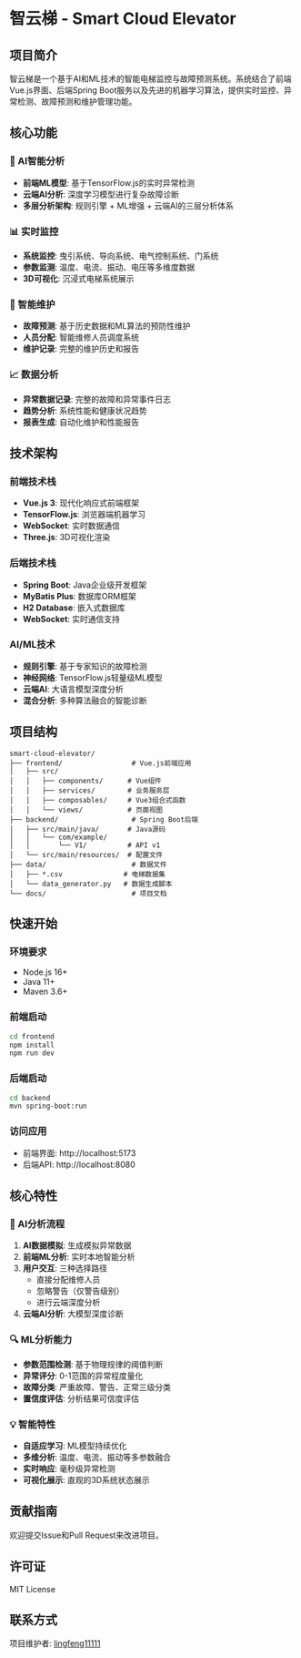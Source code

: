 # 智云梯 - Smart Cloud Elevator

## 项目简介

智云梯是一个基于AI和ML技术的智能电梯监控与故障预测系统。系统结合了前端Vue.js界面、后端Spring Boot服务以及先进的机器学习算法，提供实时监控、异常检测、故障预测和维护管理功能。

## 核心功能

### 🤖 AI智能分析
- **前端ML模型**: 基于TensorFlow.js的实时异常检测
- **云端AI分析**: 深度学习模型进行复杂故障诊断
- **多层分析架构**: 规则引擎 + ML增强 + 云端AI的三层分析体系

### 📊 实时监控
- **系统监控**: 曳引系统、导向系统、电气控制系统、门系统
- **参数监测**: 温度、电流、振动、电压等多维度数据
- **3D可视化**: 沉浸式电梯系统展示

### 🔧 智能维护
- **故障预测**: 基于历史数据和ML算法的预防性维护
- **人员分配**: 智能维修人员调度系统
- **维护记录**: 完整的维护历史和报告

### 📈 数据分析
- **异常数据记录**: 完整的故障和异常事件日志
- **趋势分析**: 系统性能和健康状况趋势
- **报表生成**: 自动化维护和性能报告

## 技术架构

### 前端技术栈
- **Vue.js 3**: 现代化响应式前端框架
- **TensorFlow.js**: 浏览器端机器学习
- **WebSocket**: 实时数据通信
- **Three.js**: 3D可视化渲染

### 后端技术栈
- **Spring Boot**: Java企业级开发框架
- **MyBatis Plus**: 数据库ORM框架
- **H2 Database**: 嵌入式数据库
- **WebSocket**: 实时通信支持

### AI/ML技术
- **规则引擎**: 基于专家知识的故障检测
- **神经网络**: TensorFlow.js轻量级ML模型
- **云端AI**: 大语言模型深度分析
- **混合分析**: 多种算法融合的智能诊断

## 项目结构

```
smart-cloud-elevator/
├── frontend/                 # Vue.js前端应用
│   ├── src/
│   │   ├── components/      # Vue组件
│   │   ├── services/        # 业务服务层
│   │   ├── composables/     # Vue3组合式函数
│   │   └── views/           # 页面视图
├── backend/                  # Spring Boot后端
│   ├── src/main/java/       # Java源码
│   │   └── com/example/
│   │       └── V1/          # API v1
│   └── src/main/resources/  # 配置文件
├── data/                     # 数据文件
│   ├── *.csv               # 电梯数据集
│   └── data_generator.py   # 数据生成脚本
└── docs/                     # 项目文档
```

## 快速开始

### 环境要求
- Node.js 16+
- Java 11+
- Maven 3.6+

### 前端启动
```bash
cd frontend
npm install
npm run dev
```

### 后端启动
```bash
cd backend
mvn spring-boot:run
```

### 访问应用
- 前端界面: http://localhost:5173
- 后端API: http://localhost:8080

## 核心特性

### 🎯 AI分析流程
1. **AI数据模拟**: 生成模拟异常数据
2. **前端ML分析**: 实时本地智能分析
3. **用户交互**: 三种选择路径
   - 直接分配维修人员
   - 忽略警告（仅警告级别）
   - 进行云端深度分析
4. **云端AI分析**: 大模型深度诊断

### 🔍 ML分析能力
- **参数范围检测**: 基于物理规律的阈值判断
- **异常评分**: 0-1范围的异常程度量化
- **故障分类**: 严重故障、警告、正常三级分类
- **置信度评估**: 分析结果可信度评估

### 💡 智能特性
- **自适应学习**: ML模型持续优化
- **多维分析**: 温度、电流、振动等多参数融合
- **实时响应**: 毫秒级异常检测
- **可视化展示**: 直观的3D系统状态展示

## 贡献指南

欢迎提交Issue和Pull Request来改进项目。

## 许可证

MIT License

## 联系方式

项目维护者: [lingfeng11111](https://github.com/lingfeng11111) 